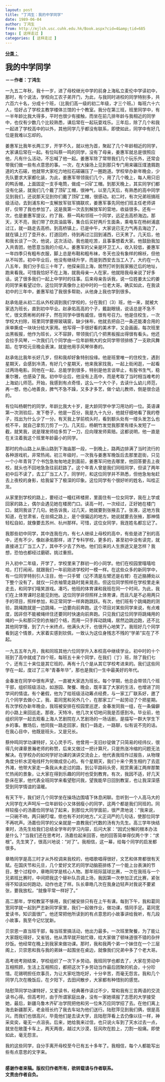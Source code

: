 ```yaml
---
layout: post
title: "丁鸿生：我的中学同学"
date: 1989-06-04
author: 丁鸿生
from: http://mjlsh.usc.cuhk.edu.hk/Book.aspx?cid=4&amp;tid=685
tags: [ 这样走过 ]
categories: [ 这样走过 ]
---
```


<div style="margin: 15px 10px 10px 0px;">
<div>
<span id="ctl00_ContentPlaceHolder1_chapter1_SubjectLabel" style="font-weight:bold;text-decoration:underline;">
   分类：
  </span>
</div>
<p>
<strong>
<font size="5">
    我的中学同学
   </font>
</strong>
</p>
<p>
<strong>
   －－作者：丁鸿生
  </strong>
</p>
<p>
  一九五二年秋，我十一岁，进了母校继光中学的前身上海私立麦伦中学读初中，那时，有个说法，学校向工农子弟开门，为此，与我同时进校的同学特别多，共六百六十名，分成十个班，（比我们高一级的初二年级，才三个班。）每班六十六人，恰好占了学校主教学楼体兰馆的十个教室。我分在第三班，班里同学中，有一半年龄比我大得多，平时也很少有接触，而坐在前几排年龄与我相近的同学中，也仅有少数几个比较熟悉，课后常在一起玩耍戏乐。三年后，除了几个和我一起进了学校高中的以外，其他同学几乎都没有联系，即使如此，同学中有好几位是我难以忘却的。
 </p>
<p>
  姜惠军比我年长两三岁，开学不久，就以他为首，聚起了几个年龄相近的同学，大家课后常在一起。有位叫蔡一鸣的同学，没有了母亲，姜惠军就总是很照应他，凡有什么活动，不忘喊了他一起。姜惠军除了常带我们几个玩乐外，还常会带我们做一些有点意思的事。一次，在大操场上见到那只专门用来碾压煤渣屑跑道的大石磙，他就带大家吃力地拉石磙碾压了一圈跑道。学校举办新年晚会，少先队要求大家都化装，为此，姜惠军带领我们几个，用了几个晚上，每人用只旧的鸭舌帽，上面固定一支手电筒，做成一只矿工帽。到那天晚上，其实同学们都没有化装，就我们几个戴了顶矿工帽，很神气，以至几天后，有熟悉的高中同学见到我们，还说那天见到你们戴了顶矿工帽，很感动。初二时，有次兄弟班搞班级活动，去到浦东和一支解放军驻军搞联欢，姜惠军事先同他们班主任老师讲好，仅带了我也参加了。这是我第一次去到解放军的营地，收益很多。还有一次，也是姜惠军提议，约了我、蔡一鸣和邻班一个同学，远足去高桥海边。那天，天不亮，我们带了炊具油盐等，集合后买好两斤生面条，乘电车在杨树浦底过江，就一路走去高桥。到高桥镇上，已是中午，大家说已无力气再去海边了，就在镇上打了壶开水，打道回府，待到再过江回到浦西，已天黑了。几天后，他和我长谈了一次，他说，这次活动，我也能吃苦，且事事想着大家。他鼓励我加入共青团，他愿意当我的介绍人。姜惠军的父亲是环卫工人，收入较低，姜惠军一年四季只有粗布衣服，脚上总是布鞋和粗布袜，冬天也没有象样的棉袄，但他从不叫苦。初中毕业后，他没有继续升学，而是到西安去当工人了。大约在一九八五年，我们分手后三十年了，他探亲回上海，居然打听到我家搬迁后的地址，跑来看我。可惜我恰好不在上海，就我母亲一人在家，他就陪我母亲说了好多话，说了很多我们一起上中学时的往事。后来母亲告诉我，说一位姓姜太公的姜的同学来看望过你，这位同学真像你上初中时的一位老大哥。确实如此，在我读初中的三年中，姜惠军给了我很多帮助，从他身上我也学到很多。
 </p>
<p>
  赵承佑是从初二后从外校调到我们学校的，分在我们（3）班，他一来，就被大家选为班长，直到初中毕业。赵承佑高高的个子，戴副眼镜，说话总是不急不忙，很文质彬彬的样子，然在同学中很有威信，很有号召力。他是住校生，一次学校大扫除，班里同学要擦玻璃窗，缺少抹布，他就去把自己一条还能凑合用的床单撕成一块块分给大家用。他写得一手很好看的美术字，又会画画，每次班里出黑板报，他作为班长，义不容辞，带领我们几个把黑板报出得很有看头。他还会拉手风琴，一次我们几个同学由一位年龄稍大的女同学带领排练了一支欧风舞蹈，在学校元旦晚会表演，就是他用手风琴伴奏的。
 </p>
<p>
  赵承佑比我年长好几岁，但和我却好象特别投缘。他是班里唯一的住校生，遇到星期天，会感到冷清，有好几个星期天，他来我家找我，一起上街闲逛，一起看过两场电影。同他在一起，总能学到很多，特别是他言谈举止，有股书生气，稳重尔雅，也感染了我。初中毕业后，他没有上高中，而是考取了当时相当难考的上海幼儿师范。开始，我感到有点奇怪，这么一个大个子，去读什么幼儿师范，再一想，他心地善良，脾气不急不躁，又多才多艺，做个幼儿教师，倒是很合适的。
 </p>
<p>
  有位叫杨朝竹的同学，年龄比我大十岁，是大龄同学中学习用功的一位。英语课第一次测验后，发下卷子，他是一百分，我是九十九分，他就仔细地看了我的卷子，找出为什么少了一分。有天我上学前梳头时，看到额头处有一缕头发怎么也梳不平，就自己拿剪刀剪了一刀。几天后，杨朝竹发觉我那里有缕头发短了一截，就笑我，说是理发师给多剪了一刀，应向理发师索赔。这都说明，他一直是在关注着我这个班里年龄最小的同学。
 </p>
<p>
  那时的舟山路上从唐山路到下海庙那一段，一到晚上，路两边排满了当时流行的各种游戏机，非常热闹。初三年级时，一次我与姜惠军晚饭后去那里逛街，只见一个小年青背了个书包急匆匆地走到面前，姜惠军问他去哪里，他回答要去上夜校，就头也不回地急急往前赶路了。这个年青人曾是我们同班同学，但读了两年初中后不读了，去工厂当工人了。同学时，和这位同学并不熟悉，但他急匆匆赶去上夜校的身影，给我留下了极深的印象。这位同学有个很好听的姓名，叫桂正龙。
 </p>
<p>
  从家里到学校的路上，要经过一幢红砖楼房，里面住有一位女同学，我在上学或回家的路上，偶尔会遇见她在楼房门口。读高一时，一次经过，正好她在楼门口，就同我谈了几句。她告诉我，过几天，她就要到张掖去了。张液，这地方我知道，在甘肃省，在丝绸之路上，是个很偏远的地方。她说就要去张掖，那神情轻松自如，就像要去苏州、杭州那样。可惜，这位女同学，我连姓名都忘记了。
 </p>
<p>
  我那些初中同学，其中连我在内，有七人继续上母校的高中，有些是进了别的高中，还有不少，像赵承佑那样，进了专科学校，更多的，甚至初中没有读完，就直接进工厂当工人了，其中不少去了外地。他们后来的人生旅途又是怎样？我想，恐怕也都经过磨砺，挑过重担。
 </p>
<p>
  升入初中二年级，开学了，学校里来了群初一的小同学。他们在校园里嘻嘻哈哈，打打闹闹，就跟我们一年前刚进学校时一模一样。在这些众多的新同学中，有一位同学特别引人注目，他一只手臂（记不清是左臂还是右臂）在近胳膊处以下整个没有了，就仅一只衣袖管走路时晃来晃去。但这位同学照样在学校里走来走去，和同学们嘻笑游戏。凑巧，他班的体育课和我班在同一个时间，为此，我们在上体育课时总能见到他。这位同学非但照样上体育课，而且凡是不必用两只手的项目，照样参加，和正常同学一样奔跑跳跃。有次，他们班有个跳绳跑的测验，跳绳跑就是一边跳绳，一边要向前奔跑。这个项目对某些同学来说，有点难度，因非但不能被绳绊住还要同时快速向前奔跑。只见我们这位同学将跳绳用的绳的一头和那只空的衣袖打个结，而用一只手挥动跳绳，居然边跳边跑，还不比其他同学慢，到了六十米终点，他满头大汗，也很开心地笑了。我班好几个同学看到这个情景，大家着实感到钦佩，一致认为这位身残志不残的“学弟”实在了不起。
  <br/>
<br/>
  一九五五年九月，我和同班其他六位同学升入本校高中继续学业。初中时的十个班到了高中就成了四个班，每班五十来个同学，在我们（丁）班，除了我们七个，还有三十来位是其它班的，再有十几个是从其它学校考进来的。我们这些同学在一起，度过了三年“青春年华”，那也是我们一生中最美好的年代。
 </p>
<p>
  金春发在同学中很有声望，一直被大家选为班长。每个学期，他总会带领几个班干部，组织班级活动，如游园、聚餐、晚会，既丰富了大家的生活，也增进了同学间的情谊。有个暑假，他为了给班级活动筹点经费，与一家工厂联系好，邀了几个同学去做小工，我、葛同宽和另外几个，在那家工厂一起劳动了个把星期。有次学校办新年晚会，我班被安排在校园里巡逻，金春发同我一组，在一条偏僻的小路上来回巡走。那夜，天特冷，他几次关切地问我是否感到冷。毕业前，他组织同学一起去观看上海人艺剧院在人艺剧场的一场话剧，是描写一群大学生下乡的事。散场后，他同我一路走回家，我们一路走，一路聊，似有说不完的话。在我心目中，他既是班头，又是兄长。
 </p>
<p>
  蔡仲鸣同学功课特好，又心灵手巧，他曾用一支旧纱锭做了只简易的经纬仪，很得几何课章景瀚老师的称赞，后来又做过一把计算尺，只是热涨冷缩的问题无法解决。在学校办的如何学好功课的演讲交流会上，他代表我班作过报告，从物理角度分析水泥电线杆为何做成空心的。有个星期天，我们十来个男生相约了去逛外滩，他带大家走一条我从未走过的路，到公平路码头旁，观赏黄浦江两岸那繁忙热闹的景象，让大家在得到乐趣的同时也受到教育。有次，我因不适，好几天卧床在家，他代表全班同学来看望慰问我，望我能早日回到教室，也让我深深感受到同学情谊的温暖。
 </p>
<p>
  有天下午，我们好几个同学坐在操场边围墙下休息闲聊。忽听到一个人高马大的大同学在大声呵斥一位年龄较小又体弱瘦小的同学，这两个都是我们同班的。同样较瘦小的汤嘉俭同学站了起来，到那位大同学面前，很严肃地说：“我来说，一只碗不响，两只碗叮噹，侬也有不对的地方。”义正词严的几句话，使那位同学不再吭声。汤嘉俭同学的父亲就是一直教我们代数的汤有为先生。高三学年快结束时，汤先生给我们总结全学年的学习内容，后问大家：“因式分解的根本办法是什么？”当我们还在思考时，汤嘉俭起来回答，他的回答简单得仅两个字：“求根”。先生笑了，很高兴地说：“对了”。我相信，这一幕，给每个同学的启发都很多。
 </p>
<p>
  章皓同学是高三时才从外校调来我校的，他唱歌唱得很好，文艺和体育都很有天赋。在国庆节和元旦，几个爱好文艺的同学动脑筋排练了一个能上台表演的节目，整个过程中，章皓同学是核心人物。那年班际篮球比赛，一次在我班与一个兄弟班比赛时，中间把我这个替补队员调上场，我因第一次参加正式比赛，紧张得不知该如何跑动，动作也走了样。队长章皓几次在我身边轻声对我说不要紧张，要我放松，“就像平常一样好了。”
 </p>
<p>
  高二那年，学校教室不够用，我们被安排只有在上午有课。每到下午，我和葛同宽同学就一起到严志新同学家里，我们一起做作业，做功课，情同手足。葛同宽爱读书，知识面很广。他还常把他所读到的有点意思的小故事讲给我听，有几段小故事，我至今记忆犹新。
 </p>
<p>
  贝崇恩一直当班干部，每当班里搞活动，他出力最多。一次班里聚餐，为了能让大家既吃得好，又省钱，他从清早就开始忙碌，给大家做了顿味道很不错的杂拌炒饭。他经常在晚上到我家来做功课。那时，我和我两个弟一个妹住在一个三层阁上，贝崇恩和我与我的弟妹一起围坐在桌边，就像我们兄弟中多了个老大哥。
 </p>
<p>
  高考统考刚结束，学校组织了一次下乡劳动。我班同学也都去了，大家在劳动中互相照顾，生活上互相照应，都把这次下乡劳动当作最后团聚的机会，十分珍惜。花锡明担任炊事员，为让大家吃饱吃好，十分辛苦，而毫无怨言。我和几个同学几次在晚饭后，在夕阳下，去田间散步，大家都有种惜别的感觉。
 </p>
<p>
  陆慰萍同学功课特好，又爱读书，经典著作读过不少，常和我有三言两语的交流读书心得。但高考时，由于所谓家庭出身，没有一家她填报了志愿的大学接受她，最后，新疆乌鲁木齐矿冶学院把他和另一位朱万应同学招了去。在他们离上海去新疆那天，老金班长约了我去车站为他们送行。陆慰萍见到我们俩，很是高兴。而我们也很高兴，毕竟他们是去读大学，且陆慰萍看上去仍像以往一样，神采奕奕，毫无一点沮丧。后来，她给我来过信，也只说火车到了天水过去一点，就坐在敞蓬卡车上，两天两夜，越过大沙漠，狂风吹在脸上，刀割一般痛。即使如此，毫无怨言。
 </p>
<p>
  我的这些同学，自分手离开母校至今已有五十多年了。我相信，每个人都能写出些有点意思的文字来。
 </p>
<p>
<br/>
<strong>
   感谢作者来稿。版权归作者所有，欲转载请与作者联系。
   <br/>
   文责由作者自负。
  </strong>
</p>
</div>
